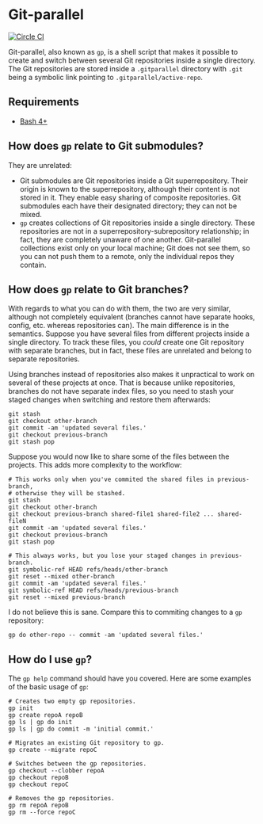 # Git-parallel

[![Circle CI](https://img.shields.io/circleci/project/Witiko/git-parallel/master.svg)](https://circleci.com/gh/Witiko/git-parallel)

Git-parallel, also known as `gp`, is a shell script that makes it possible to
create and switch between several Git repositories inside a single directory.
The Git repositories are stored inside a `.gitparallel` directory with `.git`
being a symbolic link pointing to `.gitparallel/active-repo`.

## Requirements

 * [Bash 4+](https://www.gnu.org/software/bash/)

## How does `gp` relate to Git submodules?

They are unrelated:

* Git submodules are Git repositories inside a Git superrepository. Their
	origin is known to the superrepository, although their content is not stored
	in it. They enable easy sharing of composite repositories. Git submodules
	each have their designated directory; they can not be mixed.
* `gp` creates collections of Git repositories inside a single directory. These
	repositories are not in a superrepository-subrepository relationship; in
	fact, they are completely unaware of one another. Git-parallel collections
	exist only on your local machine; Git does not see them, so you can not push
	them to a remote, only the individual repos they contain.

## How does `gp` relate to Git branches?

With regards to what you can do with them, the two are very similar, although
not completely equivalent (branches cannot have separate hooks, config, etc.
whereas repositories can). The main difference is in the semantics. Suppose you
have several files from different projects inside a single directory.  To track
these files, you _could_ create one Git repository with separate branches, but
in fact, these files are unrelated and belong to separate repositories.

Using branches instead of repositories also makes it unpractical to work on
several of these projects at once. That is because unlike repositories,
branches do not have separate index files, so you need to stash your staged
changes when switching and restore them afterwards:

	git stash
	git checkout other-branch
	git commit -am 'updated several files.'
	git checkout previous-branch
	git stash pop

Suppose you would now like to share some of the files between the projects.
This adds more complexity to the workflow:

	# This works only when you've commited the shared files in previous-branch,
	# otherwise they will be stashed.
	git stash
	git checkout other-branch
	git checkout previous-branch shared-file1 shared-file2 ... shared-fileN
	git commit -am 'updated several files.'
	git checkout previous-branch
	git stash pop

	# This always works, but you lose your staged changes in previous-branch.
	git symbolic-ref HEAD refs/heads/other-branch
	git reset --mixed other-branch
	git commit -am 'updated several files.'
	git symbolic-ref HEAD refs/heads/previous-branch
	git reset --mixed previous-branch

I do not believe this is sane. Compare this to commiting changes to a `gp`
repository:

	gp do other-repo -- commit -am 'updated several files.'

## How do I use `gp`?
The `gp help` command should have you covered. Here are some examples of the
basic usage of `gp`:

	# Creates two empty gp repositories.
	gp init
	gp create repoA repoB
	gp ls | gp do init
	gp ls | gp do commit -m 'initial commit.'

	# Migrates an existing Git repository to gp.
	gp create --migrate repoC

	# Switches between the gp repositories.
	gp checkout --clobber repoA
	gp checkout repoB
	gp checkout repoC

	# Removes the gp repositories.
	gp rm repoA repoB
	gp rm --force repoC
